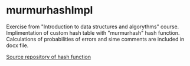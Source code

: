 # murmurhashImpl

Exercise from "Introduction to data structures and algorythms" course.
Implimentation of custom hash table with "murmurhash" hash function.
Calculations of probabilities of errors and sime comments are included in docx file.

<a href="https://github.com/tnm/murmurhash-java/blob/482b824b1994a8e36a5311c53754a085cfdecb42/src/main/java/ie/ucd/murmur/MurmurHash.java#L86">Source repository of hash function</a>
